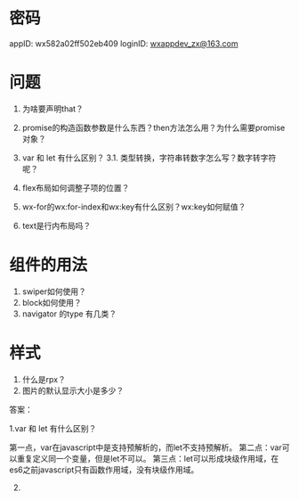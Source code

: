 # 密码

appID: wx582a02ff502eb409
loginID: wxappdev_zx@163.com


# 问题

1. 为啥要声明that？
2. promise的构造函数参数是什么东西？then方法怎么用？为什么需要promise对象？
3. var 和 let 有什么区别？
  3.1. 类型转换，字符串转数字怎么写？数字转字符呢？

4. flex布局如何调整子项的位置？
5. wx-for的wx:for-index和wx:key有什么区别？wx:key如何赋值？

6. text是行内布局吗？

# 组件的用法

1. swiper如何使用？
2. block如何使用？
3. navigator 的type 有几类？



# 样式
1. 什么是rpx？
2. 图片的默认显示大小是多少？






答案：

1.var 和 let 有什么区别？

第一点，var在javascript中是支持预解析的，而let不支持预解析。
第二点：var可以重复定义同一个变量，但是let不可以。
第三点：let可以形成块级作用域，在es6之前javascript只有函数作用域，没有块级作用域。

2.




